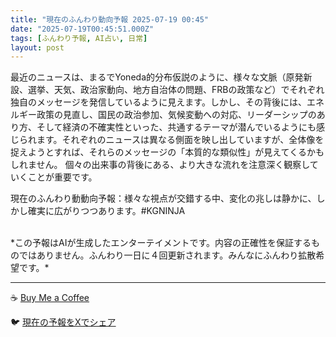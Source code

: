 ```yaml
---
title: "現在のふんわり動向予報 2025-07-19 00:45"
date: "2025-07-19T00:45:51.000Z"
tags: [ふんわり予報, AI占い, 日常]
layout: post
---
```


最近のニュースは、まるでYoneda的分布仮説のように、様々な文脈（原発新設、選挙、天気、政治家動向、地方自治体の問題、FRBの政策など）でそれぞれ独自のメッセージを発信しているように見えます。しかし、その背後には、エネルギー政策の見直し、国民の政治参加、気候変動への対応、リーダーシップのあり方、そして経済の不確実性といった、共通するテーマが潜んでいるようにも感じられます。それぞれのニュースは異なる側面を映し出していますが、全体像を捉えようとすれば、それらのメッセージの「本質的な類似性」が見えてくるかもしれません。  個々の出来事の背後にある、より大きな流れを注意深く観察していくことが重要です。


現在のふんわり動動向予報：様々な視点が交錯する中、変化の兆しは静かに、しかし確実に広がりつつあります。#KGNINJA

<br>
*この予報はAIが生成したエンターテイメントです。内容の正確性を保証するものではありません。ふんわり一日に４回更新されます。みんなにふんわり拡散希望です。*

---
☕️ [Buy Me a Coffee](https://www.buymeacoffee.com/kgninja)

🐦 [現在の予報をXでシェア](https://twitter.com/intent/tweet?text=%E7%8F%BE%E5%9C%A8%E3%81%AE%E3%81%B5%E3%82%93%E3%82%8F%E3%82%8A%E4%BA%88%E5%A0%B1%3A%20%E3%80%8C%E6%9C%80%E8%BF%91%E3%81%AE%E3%83%8B%E3%83%A5%E3%83%BC%E3%82%B9%E3%81%AF%E3%80%81%E3%81%BE%E3%82%8B%E3%81%A7Yoneda%E7%9A%84%E5%88%86%E5%B8%83%E4%BB%AE%E8%AA%AC%E3%81%AE%E3%82%88%E3%81%86%E3%81%AB%E3%80%81%E6%A7%98%E3%80%85%E3%81%AA%E6%96%87%E8%84%88%EF%BC%88%E5%8E%9F%E7%99%BA%E6%96%B0%E8%A8%AD%E3%80%81%E9%81%B8%E6%8C%99%E3%80%81%E5%A4%A9%E6%B0%97%E3%80%81%E6%94%BF%E6%B2%BB%E5%AE%B6%E5%8B%95%E5%90%91%E3%80%81%E5%9C%B0%E6%96%B9%E8%87%AA%E6%B2%BB%E4%BD%93%E3%81%AE%E5%95%8F%E9%A1%8C%E3%80%81FRB%E3%81%AE%E6%94%BF%E7%AD%96%E3%81%AA%E3%81%A9%EF%BC%89%E3%81%A7%E3%81%9D%E3%82%8C%E3%81%9E%E3%82%8C%E7%8B%AC%E8%87%AA%E3%81%AE%E3%83%A1%E3%83%83%E3%82%BB%E3%83%BC%E3%82%B8%E3%82%92%E7%99%BA%E4%BF%A1%E3%81%97%E3%81%A6%E3%81%84%E3%82%8B%E3%82%88%E3%81%86%E3%81%AB%E8%A6%8B%E3%81%88%E3%81%BE%E3%81%99%E3%80%82%E3%80%8D%23KGNINJA%20%E7%B6%9A%E3%81%8D%E3%81%AF%E3%83%96%E3%83%AD%E3%82%B0%E3%81%A7%EF%BC%81%F0%9F%91%87&url=https%3A%2F%2Fkg-ninja.github.io%2FFunwariyoso%2F)
